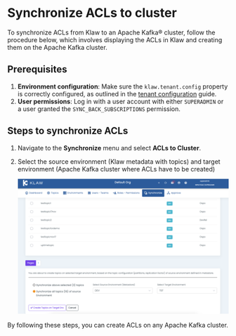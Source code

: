 # Synchronize ACLs to cluster

To synchronize ACLs from Klaw to an Apache Kafka® cluster, follow the
procedure below, which involves displaying the ACLs in Klaw and creating
them on the Apache Kafka cluster.

## Prerequisites

1. **Environment configuration**: Make sure the `klaw.tenant.config` property is correctly configured, as outlined in
   the [tenant configuration](../../setup-configuration/tenant-configuration.md) guide.
2. **User permissions**: Log in with a user account with either `SUPERADMIN` or a user granted
   the `SYNC_BACK_SUBSCRIPTIONS` permission.

## Steps to synchronize ACLs

1. Navigate to the **Synchronize** menu and select **ACLs to Cluster**.
2. Select the source environment (Klaw metadata with topics) and target
   environment (Apache Kafka cluster where ACLs have to be created)

   ![image](../../../static/images/sync/SyncTopicsToCluster.png)

By following these steps, you can create ACLs on any Apache Kafka
cluster.
